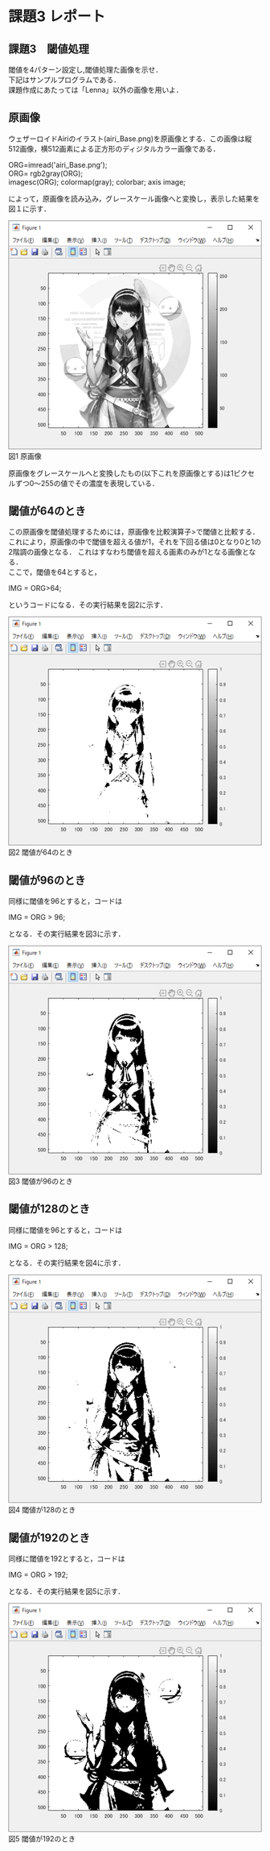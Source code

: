 # 課題3 レポート
## 課題3　閾値処理
閾値を4パターン設定し,閾値処理た画像を示せ．  
下記はサンプルプログラムである．  
課題作成にあたっては「Lenna」以外の画像を用いよ．  

## 原画像
ウェザーロイドAiriのイラスト(airi_Base.png)を原画像とする．この画像は縦512画像，横512画素による正方形のディジタルカラー画像である．

ORG=imread('airi_Base.png');  
ORG= rgb2gray(ORG);  
imagesc(ORG); colormap(gray); colorbar; axis image;  

によって，原画像を読み込み，グレースケール画像へと変換し，表示した結果を図１に示す．  

![原画像](https://github.com/Shinn-Toku/lecture_image_processing/blob/master/image/kadai3/kadai3_org_img.png?raw=true)  
図1 原画像  

原画像をグレースケールへと変換したもの(以下これを原画像とする)は1ピクセルずつ0～255の値でその濃度を表現している．  

## 閾値が64のとき
この原画像を閾値処理するためには，原画像を比較演算子>で閾値と比較する．  
これにより，原画像の中で閾値を超える値が1，それを下回る値は0となり0と1の2階調の画像となる．
これはすなわち閾値を超える画素のみが1となる画像となる．  
ここで，閾値を64とすると，

IMG = ORG>64;  

というコードになる．その実行結果を図2に示す．  

![閾値が64のとき](https://github.com/Shinn-Toku/lecture_image_processing/blob/master/image/kadai3/kadai3_th64.png?raw=true)  
図2 閾値が64のとき    

## 閾値が96のとき
同様に閾値を96とすると，コードは  

IMG = ORG > 96;

となる．その実行結果を図3に示す．   

![閾値が96のとき](https://github.com/Shinn-Toku/lecture_image_processing/blob/master/image/kadai3/kadai3_th96.png?raw=true)  
図3 閾値が96のとき  

## 閾値が128のとき
同様に閾値を96とすると，コードは  

IMG = ORG > 128;

となる．その実行結果を図4に示す．   

![閾値が128のとき](https://github.com/Shinn-Toku/lecture_image_processing/blob/master/image/kadai3/kadai3_th128.png?raw=true)  
図4 閾値が128のとき  

## 閾値が192のとき
同様に閾値を192とすると，コードは  

IMG = ORG > 192;

となる．その実行結果を図5に示す．   

![閾値が192のとき](https://github.com/Shinn-Toku/lecture_image_processing/blob/master/image/kadai3/kadai3_th192.png?raw=true)  
図5 閾値が192のとき  
